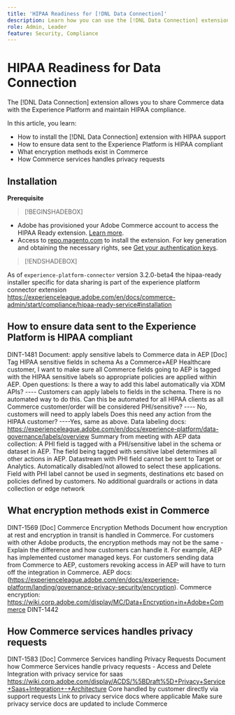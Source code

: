```yaml
---
title: 'HIPAA Readiness for [!DNL Data Connection]'
description: Learn how you can use the [!DNL Data Connection] extension to share [!DNL Commerce] data with the Experience Platform and maintain HIPAA compliance.
role: Admin, Leader
feature: Security, Compliance
---
```

# HIPAA Readiness for Data Connection

The [!DNL Data Connection] extension allows you to share Commerce data with the Experience Platform and maintain HIPAA compliance.

In this article, you learn:

- How to install the [!DNL Data Connection] extension with HIPAA support
- How to ensure data sent to the Experience Platform is HIPAA compliant
- What encryption methods exist in Commerce
- How Commerce services handles privacy requests

## Installation

**Prerequisite**

>[!BEGINSHADEBOX]

- Adobe has provisioned your Adobe Commerce account to access the HIPAA Ready extension. [Learn more](https://experienceleague.adobe.com/en/docs/commerce-admin/start/compliance/hipaa-ready-service).
- Access to [repo.magento.com](https://repo.magento.com) to install the extension. For key generation and obtaining the necessary rights, see [Get your authentication keys](https://experienceleague.adobe.com/docs/commerce-operations/installation-guide/prerequisites/authentication-keys.html).

>[!ENDSHADEBOX]


As of `experience-platform-connector` version 3.2.0-beta4 the hipaa-ready installer specific for data sharing is part of the experience platform connector extension
https://experienceleague.adobe.com/en/docs/commerce-admin/start/compliance/hipaa-ready-service#installation

## How to ensure data sent to the Experience Platform is HIPAA compliant

DINT-1481
Document: apply sensitive labels to Commerce data in AEP
[Doc] Tag HIPAA sensitive fields in schema
As a Commerce+AEP Healthcare customer, I want to make sure all Commerce fields going to AEP is tagged with the HIPAA sensitive labels so appropriate policies are applied within AEP.
Open questions:
Is there a way to add this label automatically via XDM APIs? ---- Customers can apply labels to fields in the schema. There is no automated way to do this.
Can this be automated for all HIPAA clients as all Commerce customer/order will be considered PHI/sensitive? ---- No, customers will need to apply labels
Does this need any action from the HIPAA customer? ----Yes, same as above.
Data labeling docs:
https://experienceleague.adobe.com/en/docs/experience-platform/data-governance/labels/overview
Summary from meeting with AEP data collection:
A PHI field is tagged with a PHI/sensitive label in the schema or dataset in AEP. The field being tagged with sensitive label determines all other actions in AEP.
Datastream with PHI field cannot be sent to Target or Analytics. Automatically disabled/not allowed to select these applications.
Field with PHI label cannot be used in segments, destinations etc based on policies defined by customers.
No additional guardrails or actions in data collection or edge network

## What encryption methods exist in Commerce

DINT-1569
[Doc] Commerce Encryption Methods
Document how encryption at rest and encryption in transit is handled in Commerce.
For customers with other Adobe products, the encryption methods may not be the same - Explain the difference and how customers can handle it.
For example, AEP has implemented customer managed keys. For customers sending data from Commerce to AEP, customers revoking access in AEP will have to turn off the integration in Commerce.
AEP docs:
(https://experienceleague.adobe.com/en/docs/experience-platform/landing/governance-privacy-security/encryption).
Commerce encryption:
https://wiki.corp.adobe.com/display/MC/Data+Encryption+in+Adobe+Commerce
DINT-1442

## How Commerce services handles privacy requests

DINT-1583
[Doc] Commerce Services handling Privacy Requests
Document how Commerce Services handle privacy requests - Access and Delete
Integration with privacy service for saas https://wiki.corp.adobe.com/display/ACDS/%5BDraft%5D+Privacy+Service+Saas+Integration+-+Architecture
Core handled by customer directly via support requests
Link to privacy service docs where applicable
Make sure privacy service docs are updated to include Commerce
